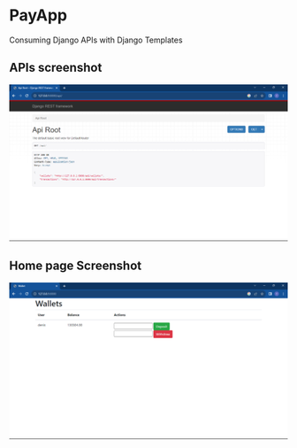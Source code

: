 # PayApp
Consuming Django APIs with Django Templates

## APIs screenshot

![](https://github.com/devfrederico23/PayApp/blob/main/wallet_api.jpg)

## Home page Screenshot
![](https://github.com/devfrederico23/PayApp/blob/main/wallet.jpg)
